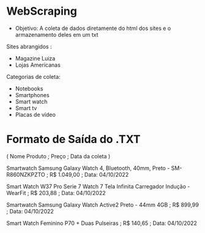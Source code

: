 # WebScraping

- Objetivo:
A coleta de dados diretamente do html dos sites e o armazenamento deles em um txt

Sites abrangidos : 

- Magazine Luiza 
- Lojas Americanas

Categorias de coleta:

- Notebooks
- Smartphones
- Smart watch
- Smart tv
- Placas de vídeo


# Formato de Saída do .TXT
( Nome Produto ; Preço ; Data da coleta )

Smartwatch Samsung Galaxy Watch 4, Bluetooth, 40mm, Preto - SM-R860NZKPZTO ; R$ 1.049,00 ;  Data: 04/10/2022

Smart Watch W37 Pro Serie 7 Watch 7 Tela Infinita Carregador Indução - WearFit ; R$ 203,88 ;  Data: 04/10/2022 

Smartwatch Samsung Galaxy Watch Active2 Preto - 44mm 4GB ; R$ 899,99 ;  Data: 04/10/2022 

Smart Watch Feminino P70 + Duas Pulseiras ; R$ 140,65 ;  Data: 04/10/2022 
